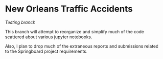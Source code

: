 # New Orleans Traffic Accidents

*Testing branch*

This branch will attempt to reorganize and simplify much of the code scattered about various jupyter notebooks.

Also, I plan to drop much of the extraneous reports and submissions related to the Springboard project requirements.